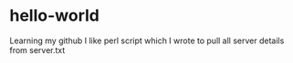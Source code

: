# hello-world
Learning my github
I like perl script which I wrote to pull all server details from server.txt
